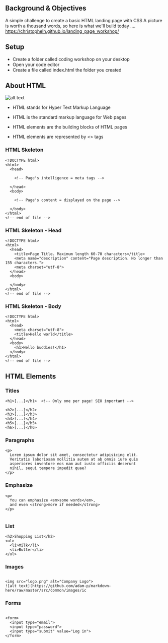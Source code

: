 ## Background & Objectives
A simple challenge to create a basic HTML landing page with CSS 
A picture is worth a thousand words, so here is what we'll build today ....
https://christophelh.github.io/landing_page_workshop/

## Setup 

- Create a folder called coding workshop on your desktop
- Open your code editor 
- Create a file called index.html the folder you created


## About HTML

![alt text](https://kitt.lewagon.com/karr/assets/html-css/css3-logo-195ecfeee1639c0cd00bcc4cfc85a548d6a7fa900eeed2707a75548798f89733.png)



- HTML stands for Hyper Text Markup Language

- HTML is the standard markup language for Web pages

- HTML elements are the building blocks of HTML pages

- HTML elements are represented by <> tags

### HTML Skeleton

```
<!DOCTYPE html>
<html>
  <head>

    <!-- Page's intelligence = meta tags -->

  </head>
  <body>

    <!-- Page's content = displayed on the page -->

  </body>
</html>
<!-- end of file -->
```


### HTML Skeleton - Head
```
<!DOCTYPE html>
<html>
  <head>
    <title>Page Title. Maximum length 60-70 characters</title>
    <meta name="description" content="Page description. No longer than 155 characters.">
    <meta charset="utf-8">
  </head>
  <body>

  </body>
</html>
<!-- end of file -->
```


### HTML Skeleton - Body 

```
<!DOCTYPE html>
<html>
  <head>
    <meta charset="utf-8">
    <title>Hello world</title>
  </head>
  <body>
    <h1>Hello buddies!</h1>
  </body>
</html>
<!-- end of file -->
```

## HTML Elements

### Titles

```
<h1>[...]</h1>  <!-- Only one per page! SEO important -->

<h2>[...]</h2>
<h3>[...]</h3>
<h4>[...]</h4>
<h5>[...]</h5>
<h6>[...]</h6>

```

### Paragraphs

```
<p>
  Lorem ipsum dolor sit amet, consectetur adipisicing elit.
  Veritatis laboriosam mollitia autem at ab omnis iure quis
  asperiores inventore eos nam aut iusto officiis deserunt
  nihil, sequi tempore impedit quae?
</p>
```

### Emphasize

```
<p>
  You can emphasize <em>some words</em>,
  and even <strong>more if needed</strong>
</p>


```

### List

```
<h2>Shopping List</h2>
<ul>
  <li>Milk</li>
  <li>Butter</li>
</ul>

```

### Images

```

<img src="logo.png" alt="Company Logo">
![alt text](https://github.com/adam-p/markdown-here/raw/master/src/common/images/ic

```


### Forms

```

<form>
  <input type="email">
  <input type="password">
  <input type="submit" value="Log in">
</form>

```

